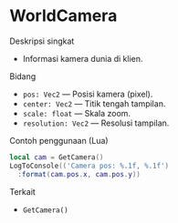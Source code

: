 # WorldCamera

Deskripsi singkat
- Informasi kamera dunia di klien.

Bidang
- `pos: Vec2` — Posisi kamera (pixel).
- `center: Vec2` — Titik tengah tampilan.
- `scale: float` — Skala zoom.
- `resolution: Vec2` — Resolusi tampilan.

Contoh penggunaan (Lua)
```lua
local cam = GetCamera()
LogToConsole(('Camera pos: %.1f, %.1f')
  :format(cam.pos.x, cam.pos.y))
```

Terkait
- `GetCamera()`

